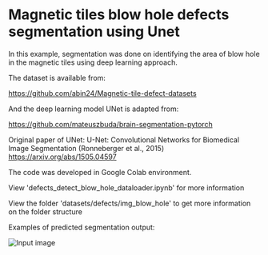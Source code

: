 # Magnetic tiles blow hole defects segmentation using Unet

In this example, segmentation was done on identifying the area of blow hole in the magnetic tiles using deep learning approach.

The dataset is available from:

https://github.com/abin24/Magnetic-tile-defect-datasets

And the deep learning model UNet is adapted from:

https://github.com/mateuszbuda/brain-segmentation-pytorch

Original paper of UNet:
U-Net: Convolutional Networks for Biomedical Image Segmentation (Ronneberger et al., 2015) https://arxiv.org/abs/1505.04597



The code was developed in Google Colab environment.

View 'defects_detect_blow_hole_dataloader.ipynb' for more information

View the folder 'datasets/defects/img_blow_hole' to get more information on the folder structure



Examples of predicted segmentation output:

![Input image](https://github.com/kwcckw/unet_magnetic_tiles_defects/example_results.png)











